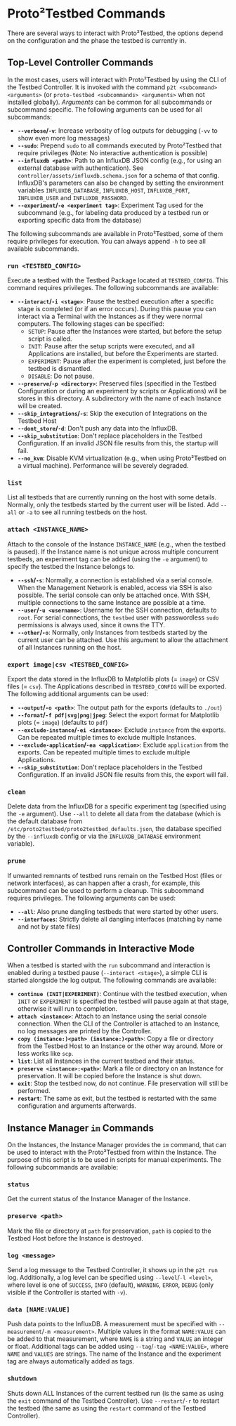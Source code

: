 # Proto²Testbed Commands

There are several ways to interact with Proto²Testbed, the options depend on the configuration and the phase the testbed is currently in.

## Top-Level Controller Commands
In the most cases, users will interact with Proto²Testbed by using the CLI of the Testbed Controller. 
It is invoked with the command `p2t <subcommand> <arguments>` (or `proto-testbed <subcommands> <arguments>` when not installed globally). 
*Arguments* can be common for all subcommands or subcommand specific. The following arguments can be used for all subcommands:
- **`--verbose`/`-v`**: Increase verbosity of log outputs for debugging (`-vv` to show even more log messages)
- **`--sudo`**: Prepend `sudo` to all commands executed by Proto²Testbed that require privileges (Note: No interactive authentication is possible)
- **`--influxdb <path>`**: Path to an InfluxDB JSON config (e.g., for using an external database with authentication). See `controller/assets/influxdb.schema.json` for a schema of that config. InfluxDB's parameters can also be changed by setting the environment variables `INFLUXDB_DATABASE`, `INFLUXDB_HOST`, `INFLUXDB_PORT`, `INFLUXDB_USER` and `INFLUXDB_PASSWORD`.
- **`--experiment`/`-e <experiment tag>`**: Experiment Tag used for the subcommand (e.g., for labeling data produced by a testbed run or exporting specific data from the database)

The following subcommands are available in Proto²Testbed, some of them require privileges for execution. You can always append `-h` to see all available subcommands.

### `run <TESTBED_CONFIG>`
Execute a testbed with the Testbed Package located at `TESTBED_CONFIG`. This command requires privileges. 
The following subcommands are available:
- **`--interact`/`-i <stage>`**: Pause the testbed execution after a specific stage is completed (or if an error occurs). During this pause you can interact via a Terminal with the Instances as if they were normal computers. The following stages can be specified:
  - `SETUP`: Pause after the Instances were started, but before the setup script is called.
  - `INIT`: Pause after the setup scripts were executed, and all Applications are installed, but before the Experiments are started.
  - `EXPERIMENT`: Pause after the experiment is completed, just before the testbed is dismantled.
  - `DISABLE`: Do not pause.
- **`--preserve`/`-p <directory>`**: Preserved files (specified in the Testbed Configuration or during an experiment by scripts or Applications) will be stores in this directory. A subdirectory with the name of each Instance will be created.
- **`--skip_integrations`/`-s`**: Skip the execution of Integrations on the Testbed Host
- **`--dont_store`/`-d`**: Don't push any data into the InfluxDB.
- **`--skip_substitution`**: Don't replace placeholders in the Testbed Configuration. If an invalid JSON file results from this, the startup will fail.
- **`--no_kvm`**: Disable KVM virtualization (e.g., when using Proto²Testbed on a virtual machine). Performance will be severely degraded.

### `list`
List all testbeds that are currently running on the host with some details. 
Normally, only the testbeds started by the current user will be listed. Add `--all` or `-a` to see all running testbeds on the host.

### `attach <INSTANCE_NAME>`
Attach to the console of the Instance `INSTANCE_NAME` (e.g., when the testbed is paused). If the Instance name is not unique across multiple concurrent testbeds, an experiment tag can be added (using the `-e` argument) to specify the testbed the Instance belongs to.
- **`--ssh`/`-s`**: Normally, a connection is established via a serial console. When the Management Network is enabled, access via SSH is also possible. The serial console can only be attached once. With SSH, multiple connections to the same Instance are possible at a time.
- **`--user`/`-u <username>`**: Username for the SSH connection, defaults to `root`. For serial connections, the `testbed` user with passwordless `sudo` permissions is always used, since it owns the TTY.
- **`--other`/`-o`**: Normally, only Instances from testbeds started by the current user can be attached. Use this argument to allow the attachment of all Instances running on the host.

### `export image|csv <TESTBED_CONFIG>`
Export the data stored in the InfluxDB to Matplotlib plots (= `image`) or CSV files (= `csv`). The Applications described in `TESTBED_CONFIG` will be exported. The following additional arguments can be used:
- **`--output`/`-o <path>`**: The output path for the exports (defaults to `./out`)
- **`--format`/`-f pdf|svg|png|jpeg`**: Select the export format for Matplotlib plots (= `image`) (defaults to `pdf`)
- **`--exclude-instance`/`-ei <instance>`**: Exclude `instance` from the exports. Can be repeated multiple times to exclude multiple Instances.
- **`--exclude-application`/`-ea <application>`**: Exclude `application` from the exports. Can be repeated multiple times to exclude multiple Applications.
- **`--skip_substitution`**: Don't replace placeholders in the Testbed Configuration. If an invalid JSON file results from this, the export will fail.

### `clean`
Delete data from the InfluxDB for a specific experiment tag (specified using the `-e` argument). 
Use `--all` to delete all data from the database (which is the default database from `/etc/proto2testbed/proto2testbed_defaults.json`, the database specified by the `--influxdb` config or via the `INFLUXDB_DATABASE` environment variable).

### `prune`
If unwanted remnants of testbed runs remain on the Testbed Host (files or network interfaces), as can happen after a crash, for example, this subcommand can be used to perform a cleanup. This subcommand requires privileges. The following arguments can be used:
- **`--all`**: Also prune dangling testbeds that were started by other users.
- **`--interfaces`**: Strictly delete all dangling interfaces (matching by name and not by state files)

## Controller Commands in Interactive Mode
When a testbed is started with the `run` subcommand and interaction is enabled during a testbed pause (`--interact <stage>`), a simple CLI is started alongside the log output. The following commands are available:
- **`continue (INIT|EXPERIMENT)`**: Continue with the testbed execution, when `INIT` or `EXPERIMENT` is specified the testbed will pause again at that stage, otherwise it will run to completion.
- **`attach <instance>`**: Attach to an Instance using the serial console connection. When the CLI of the Controller is attached to an Instance, no log messages are printed by the Controller.
- **`copy (instance:)<path> (instance:)<path>`**: Copy a file or directory from the Testbed Host to an Instance or the other way around. More or less works like `scp`.
- **`list`**: List all Instances in the current testbed and their status.
- **`preserve <instance>:<path>`**: Mark a file or directory on an Instance for preservation. It will be copied before the Instance is shut down.
- **`exit`**: Stop the testbed now, do not continue. File preservation will still be performed.
- **`restart`**: The same as exit, but the testbed is restarted with the same configuration and arguments afterwards.

## Instance Manager `im` Commands
On the Instances, the Instance Manager provides the `im` command, that can be used to interact with the Proto²Testbed from within the Instance. 
The purpose of this script is to be used in scripts for manual experiments. The following subcommands are available:

### `status`
Get the current status of the Instance Manager of the Instance.

### `preserve <path>`
Mark the file or directory at `path` for preservation, `path` is copied to the Testbed Host before the Instance is destroyed.

### `log <message>`
Send a log message to the Testbed Controller, it shows up in the `p2t run` log. Additionally, a log level can be specified using `--level`/`-l <level>`, where level is one of `SUCCESS`, `INFO` (default), `WARNING`, `ERROR`, `DEBUG` (only visible if the Controller is started with `-v`).

### `data [NAME:VALUE]`
Push data points to the InfluxDB. A measurement must be specified with `--measurement`/`-m <measurement>`. 
Multiple values in the format `NAME:VALUE` can be added to that measurement, where `NAME` is a string and `VALUE` an integer or float. 
Additional tags can be added using `--tag`/`-tag <NAME:VALUE>`, where `NAME` and `VALUES` are strings. The name of the Instance and the experiment tag are always automatically added as tags. 

### `shutdown`
Shuts down ALL Instances of the current testbed run (is the same as using the `exit` command of the Testbed Controller). 
Use `--restart`/`-r` to restart the testbed (the same as using the `restart` command of the Testbed Controller).
